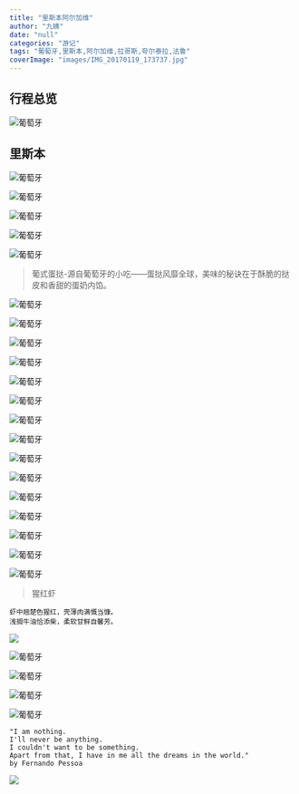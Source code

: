 ```yaml
---
title: "里斯本阿尔加维"
author: "九姨"
date: "null"
categories: "游记"
tags: "葡萄牙,里斯本,阿尔加维,拉哥斯,夸尔泰拉,法鲁"
coverImage: "images/IMG_20170119_173737.jpg"
---
```


>

## 行程总览

![葡萄牙](images/lisbon.jpg)

## 里斯本

>

![葡萄牙](images/1000085.jpg)

>

![葡萄牙](images/1000087.jpg)

>

![葡萄牙](images/1000090.jpg)

>

![葡萄牙](images/1000091.jpg)

>

![葡萄牙](images/1000140.jpg)

>葡式蛋挞-源自葡萄牙的小吃——蛋挞风靡全球，美味的秘诀在于酥脆的挞皮和香甜的蛋奶内馅。

![葡萄牙](images/IMG_20170119_155025.jpg)

>

![葡萄牙](images/IMG_20170119_155442.jpg)

>

![葡萄牙](images/1000116.jpg)

>

![葡萄牙](images/1000098.jpg)

>

![葡萄牙](images/1000119.jpg)

>

![葡萄牙](images/1000121.jpg)

>

![葡萄牙](images/1000126.jpg)

>

![葡萄牙](images/IMG_20170119_173737.jpg)

>

![葡萄牙](images/1000135.jpg)

>

![葡萄牙](images/IMG_20170119_174629.jpg)

>

![葡萄牙](images/IMG_20170119_192938.jpg)

>

![葡萄牙](images/1000142.jpg)

>

![葡萄牙](images/1000143.jpg)

>

![葡萄牙](images/IMG_20170119_193632.jpg)

>

![葡萄牙](images/1000146.jpg)

>猩红虾
```
虾中翘楚色猩红，壳薄肉满慨当慷。
浅搁牛油恰添柴，柔软甘鲜自馨芳。
```
![](images/IMG_20170119_195347_1.jpg)

>

![葡萄牙](images/IMG_20170119_135929.jpg)

>

![葡萄牙](images/IMG_20170119_135947.jpg)

>

![葡萄牙](images/IMG_20170119_140102.jpg)

>

![葡萄牙](images/IMG_20170119_140126.jpg)


```
"I am nothing.
I'll never be anything.
I couldn't want to be something.
Apart from that, I have in me all the dreams in the world."
by Fernando Pessoa
```
![](images/.jpg)
